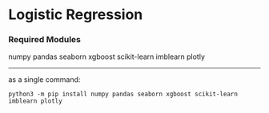 # Logistic Regression

### Required Modules

numpy
pandas
seaborn
xgboost
scikit-learn
imblearn
plotly

---

as a single command:

`python3 -m pip install numpy pandas seaborn xgboost scikit-learn imblearn plotly`
